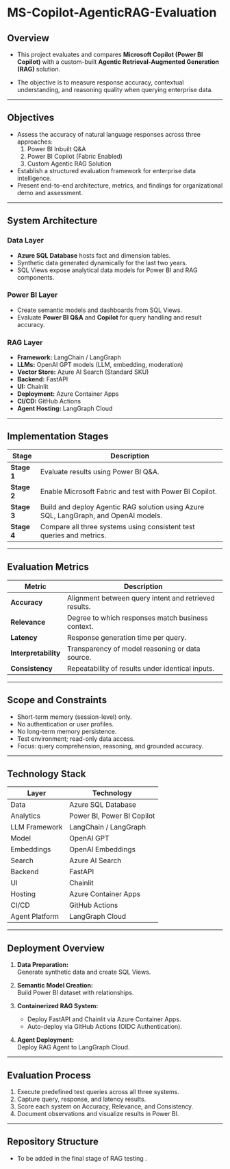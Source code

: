 # MS-Copilot-AgenticRAG-Evaluation

## Overview
- This project evaluates and compares **Microsoft Copilot (Power BI Copilot)** with a custom-built **Agentic Retrieval-Augmented Generation (RAG)** solution.  

- The objective is to measure response accuracy, contextual understanding, and reasoning quality when querying enterprise data.

---

## Objectives
- Assess the accuracy of natural language responses across three approaches:
  1. Power BI Inbuilt Q&A  
  2. Power BI Copilot (Fabric Enabled)  
  3. Custom Agentic RAG Solution  
- Establish a structured evaluation framework for enterprise data intelligence.
- Present end-to-end architecture, metrics, and findings for organizational demo and assessment.

---

## System Architecture

### Data Layer
- **Azure SQL Database** hosts fact and dimension tables.
- Synthetic data generated dynamically for the last two years.
- SQL Views expose analytical data models for Power BI and RAG components.

### Power BI Layer
- Create semantic models and dashboards from SQL Views.
- Evaluate **Power BI Q&A** and **Copilot** for query handling and result accuracy.

### RAG Layer
- **Framework:** LangChain / LangGraph  
- **LLMs:** OpenAI GPT models (LLM, embedding, moderation)  
- **Vector Store:** Azure AI Search (Standard SKU)  
- **Backend:** FastAPI  
- **UI:** Chainlit  
- **Deployment:** Azure Container Apps  
- **CI/CD:** GitHub Actions  
- **Agent Hosting:** LangGraph Cloud  

---

## Implementation Stages

| Stage | Description |
|--------|--------------|
| **Stage 1** | Evaluate results using Power BI Q&A. |
| **Stage 2** | Enable Microsoft Fabric and test with Power BI Copilot. |
| **Stage 3** | Build and deploy Agentic RAG solution using Azure SQL, LangGraph, and OpenAI models. |
| **Stage 4** | Compare all three systems using consistent test queries and metrics. |

---

## Evaluation Metrics

| Metric | Description |
|---------|-------------|
| **Accuracy** | Alignment between query intent and retrieved results. |
| **Relevance** | Degree to which responses match business context. |
| **Latency** | Response generation time per query. |
| **Interpretability** | Transparency of model reasoning or data source. |
| **Consistency** | Repeatability of results under identical inputs. |

---

## Scope and Constraints
- Short-term memory (session-level) only.  
- No authentication or user profiles.  
- No long-term memory persistence.  
- Test environment; read-only data access.  
- Focus: query comprehension, reasoning, and grounded accuracy.

---

## Technology Stack

| Layer | Technology |
|--------|-------------|
| Data | Azure SQL Database |
| Analytics | Power BI, Power BI Copilot |
| LLM Framework | LangChain / LangGraph |
| Model | OpenAI GPT |
| Embeddings | OpenAI Embeddings |
| Search | Azure AI Search |
| Backend | FastAPI |
| UI | Chainlit |
| Hosting | Azure Container Apps |
| CI/CD | GitHub Actions |
| Agent Platform | LangGraph Cloud |

---

## Deployment Overview

1. **Data Preparation:**  
   Generate synthetic data and create SQL Views.  

2. **Semantic Model Creation:**  
   Build Power BI dataset with relationships.  

3. **Containerized RAG System:**  
   - Deploy FastAPI and Chainlit via Azure Container Apps.  
   - Auto-deploy via GitHub Actions (OIDC Authentication).  

4. **Agent Deployment:**  
   Deploy RAG Agent to LangGraph Cloud.  

---

## Evaluation Process
1. Execute predefined test queries across all three systems.  
2. Capture query, response, and latency results.  
3. Score each system on Accuracy, Relevance, and Consistency.  
4. Document observations and visualize results in Power BI.

---

## Repository Structure


- To be added in the final stage of RAG testing .